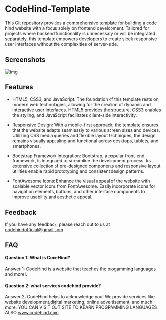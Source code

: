 # CodeHind-Template
This Git repository provides a comprehensive template for building a code hind website with a focus solely on frontend development. Tailored for projects where backend functionality is unnecessary or will be integrated separately, this template empowers developers to create sleek  responsive user interfaces without the complexities of server-side.

## Screenshots
<img src="C:/Users/PRASHANT/Pictures/Screenshots/Screenshot.png" alt="img">

## Features

- HTML5, CSS3, and JavaScript: The foundation of this template rests on modern web technologies, allowing for the creation of dynamic and interactive user interfaces. HTML5 provides the structure, CSS3 enables the styling, and JavaScript facilitates client-side interactivity.

- Responsive Design: With a mobile-first approach, the template ensures that the website adapts seamlessly to various screen sizes and devices. Utilizing CSS media queries and flexible layout techniques, the design remains visually appealing and functional across desktops, tablets, and smartphones.

- Bootstrap Framework Integration: Bootstrap, a popular front-end framework, is integrated to streamline the development process. Its extensive collection of pre-designed components and responsive layout utilities enable rapid prototyping and consistent design patterns.

- FontAwesome Icons: Enhance the visual appeal of the website with scalable vector icons from FontAwesome. Easily incorporate icons for navigation elements, buttons, and other interface components to improve usability and aesthetic appeal.


## Feedback

If you have any feedback, please reach out to us at codehindofficial@gmail.com


## FAQ

#### Question 1: What is CodeHind?

Answer 1: CodeHind is a website that teaches the progamming languages and more!.

#### Question 2: what services codehind provide?

Answer 2: CodeHind helps to acknowledge you! We provide services like website development,digital marketing, online advertisement, and much more. YOU CAN VISIT OUT SITE TO KEARN PROGRAMMING LANGUAGES ALSO www.codehind.com


